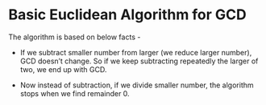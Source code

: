 # Basic Euclidean Algorithm for GCD

The algorithm is based on below facts -


*   If we subtract smaller number from larger (we reduce larger number), GCD doesn’t change. So if we keep subtracting repeatedly the larger of two, we end up with GCD.

*   Now instead of subtraction, if we divide smaller number, the algorithm stops when we find remainder 0.